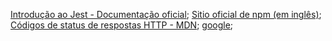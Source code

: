 [Introdução ao Jest - Documentação oficial](https://jestjs.io/docs/pt-BR/getting-started);
[Sitio oficial de npm (em inglês)](https://www.npmjs.@@@@com/);
[Códigos de status de respostas HTTP - MDN](https://developer.mozilla.org/pt-BR/docs/Web/HTTP/Status);
[google](http://google.com/);
